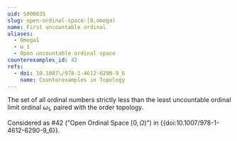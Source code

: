 ```yaml
---
uid: S000035
slug: open-ordinal-space-[0,omega)
name: First uncountable ordinal
aliases:
  - Omega1
  - ω_1
  - Open uncountable ordinal space
counterexamples_id: 42
refs:
  - doi: 10.1007\/978-1-4612-6290-9_6
    name: Counterexamples in Topology
---
```

The set of all ordinal numbers strictly less than the least uncountable ordinal limit ordinal $\omega_1$, paired with the order topology.

Considered as #42 ("Open Ordinal Space $[0,\Omega)$")
in {{doi:10.1007\/978-1-4612-6290-9_6}}.

